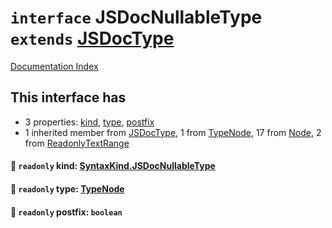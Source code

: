 # `interface` JSDocNullableType `extends` [JSDocType](../interface.JSDocType/README.md)

[Documentation Index](../README.md)

## This interface has

- 3 properties:
[kind](#-readonly-kind-syntaxkindjsdocnullabletype),
[type](#-readonly-type-typenode),
[postfix](#-readonly-postfix-boolean)
- 1 inherited member from [JSDocType](../interface.JSDocType/README.md), 1 from [TypeNode](../interface.TypeNode/README.md), 17 from [Node](../interface.Node/README.md), 2 from [ReadonlyTextRange](../interface.ReadonlyTextRange/README.md)


#### 📄 `readonly` kind: [SyntaxKind.JSDocNullableType](../enum.SyntaxKind/README.md#jsdocnullabletype--314)



#### 📄 `readonly` type: [TypeNode](../interface.TypeNode/README.md)



#### 📄 `readonly` postfix: `boolean`




